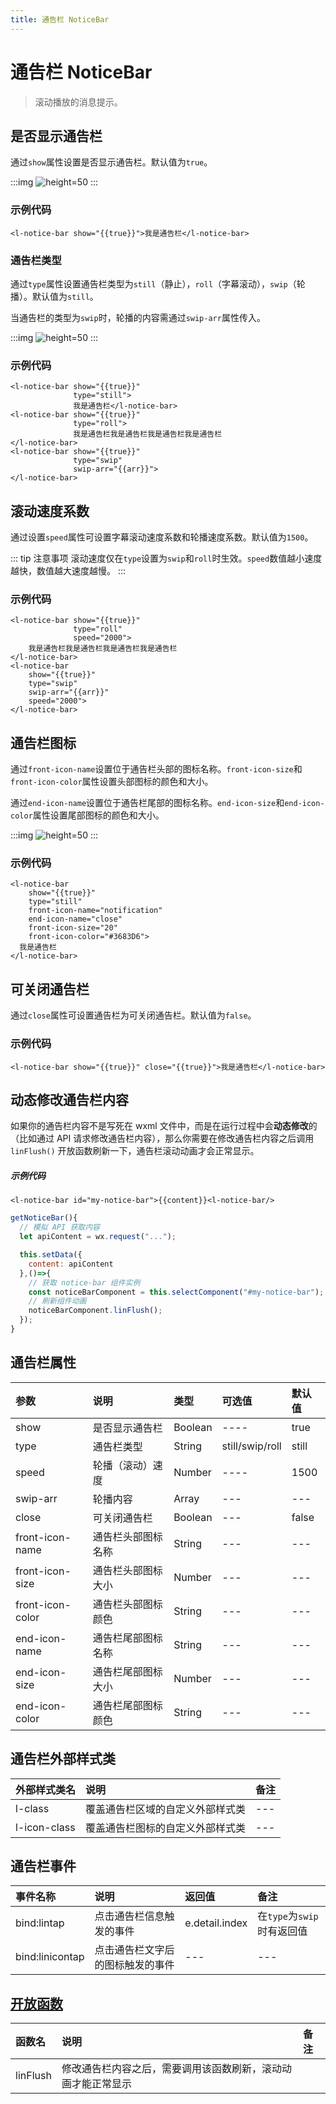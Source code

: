```yaml
---
title: 通告栏 NoticeBar
---
```


# <H2Icon/> 通告栏 NoticeBar

> 滚动播放的消息提示。

## 是否显示通告栏

通过`show`属性设置是否显示通告栏。默认值为`true`。

:::img
![height=50](/screenshots/notice-bar/1.png)
:::

### 示例代码

```wxml
<l-notice-bar show="{{true}}">我是通告栏</l-notice-bar>
```

### 通告栏类型

通过`type`属性设置通告栏类型为`still`（静止），`roll`（字幕滚动），`swip`（轮播）。默认值为`still`。

当通告栏的类型为`swip`时，轮播的内容需通过`swip-arr`属性传入。

:::img
![height=50](/screenshots/notice-bar/2.png)
:::

### 示例代码

```wxml
<l-notice-bar show="{{true}}" 
              type="still">
              我是通告栏</l-notice-bar>
<l-notice-bar show="{{true}}" 
              type="roll">
              我是通告栏我是通告栏我是通告栏我是通告栏
</l-notice-bar>
<l-notice-bar show="{{true}}" 
              type="swip" 
              swip-arr="{{arr}}">
</l-notice-bar>
```

## 滚动速度系数

通过设置`speed`属性可设置字幕滚动速度系数和轮播速度系数。默认值为`1500`。

::: tip 注意事项
滚动速度仅在`type`设置为`swip`和`roll`时生效。`speed`数值越小速度越快，数值越大速度越慢。
:::

### 示例代码

```wxml
<l-notice-bar show="{{true}}" 
              type="roll" 
              speed="2000">
    我是通告栏我是通告栏我是通告栏我是通告栏
</l-notice-bar>
<l-notice-bar 
    show="{{true}}" 
    type="swip" 
    swip-arr="{{arr}}" 
    speed="2000">
</l-notice-bar>
```

## 通告栏图标

通过`front-icon-name`设置位于通告栏头部的图标名称。`front-icon-size`和`front-icon-color`属性设置头部图标的颜色和大小。

通过`end-icon-name`设置位于通告栏尾部的图标名称。`end-icon-size`和`end-icon-color`属性设置尾部图标的颜色和大小。

:::img
![height=50](/screenshots/notice-bar/3.png)
:::

### 示例代码

```wxml
<l-notice-bar 
    show="{{true}}" 
    type="still" 
    front-icon-name="notification" 
    end-icon-name="close" 
    front-icon-size="20"
    front-icon-color="#3683D6"> 
  我是通告栏
</l-notice-bar>
```

## 可关闭通告栏

通过`close`属性可设置通告栏为可关闭通告栏。默认值为`false`。

### 示例代码

```wxml
<l-notice-bar show="{{true}}" close="{{true}}">我是通告栏</l-notice-bar>
```

## 动态修改通告栏内容
如果你的通告栏内容不是写死在 wxml 文件中，而是在运行过程中会**动态修改**的（比如通过 API 请求修改通告栏内容），那么你需要在修改通告栏内容之后调用 `linFlush()` 开放函数刷新一下，通告栏滚动动画才会正常显示。

##### 示例代码
```wxml
<l-notice-bar id="my-notice-bar">{{content}}<l-notice-bar/>
```

```js
getNoticeBar(){
  // 模拟 API 获取内容
  let apiContent = wx.request("...");

  this.setData({
    content: apiContent
  },()=>{
    // 获取 notice-bar 组件实例
    const noticeBarComponent = this.selectComponent("#my-notice-bar");
    // 刷新组件动画
    noticeBarComponent.linFlush();
  });
}
```


## 通告栏属性

| 参数             | 说明               | 类型    | 可选值          | 默认值 |
| :--------------- | :----------------- | :------ | :-------------- | :----- |
| show             | 是否显示通告栏     | Boolean | ----            | true   |
| type             | 通告栏类型         | String  | still/swip/roll | still  |
| speed            | 轮播（滚动）速度   | Number  | ----            | 1500   |
| swip-arr         | 轮播内容           | Array   | ---             | ---    |
| close            | 可关闭通告栏       | Boolean | ---             | false  |
| front-icon-name  | 通告栏头部图标名称 | String  | ---             | ---    |
| front-icon-size  | 通告栏头部图标大小 | Number  | ---             | ---    |
| front-icon-color | 通告栏头部图标颜色 | String  | ---             | ---    |
| end-icon-name    | 通告栏尾部图标名称 | String  | ---             | ---    |
| end-icon-size    | 通告栏尾部图标大小 | Number  | ---             | ---    |
| end-icon-color   | 通告栏尾部图标颜色 | String  | ---             | ---    |

## 通告栏外部样式类

| 外部样式类名 | 说明                             | 备注 |
| :----------- | :------------------------------- | :--- |
| l-class      | 覆盖通告栏区域的自定义外部样式类 | ---  |
| l-icon-class | 覆盖通告栏图标的自定义外部样式类 | ---  |

## 通告栏事件
 
| 事件名称        | 说明                             | 返回值         | 备注                       |
| :-------------- | :------------------------------- | :------------- | :------------------------- |
| bind:lintap     | 点击通告栏信息触发的事件         | e.detail.index | 在`type`为`swip`时有返回值 |
| bind:linicontap | 点击通告栏文字后的图标触发的事件 | ---            | ---                        |

## [开放函数](https://doc.mini.talelin.com/start/open-function.html)
| 函数名   | 说明                                                         | 备注 |
| :------- | :----------------------------------------------------------- | :--- |
| linFlush | 修改通告栏内容之后，需要调用该函数刷新，滚动动画才能正常显示 |      |

<RightMenu />
